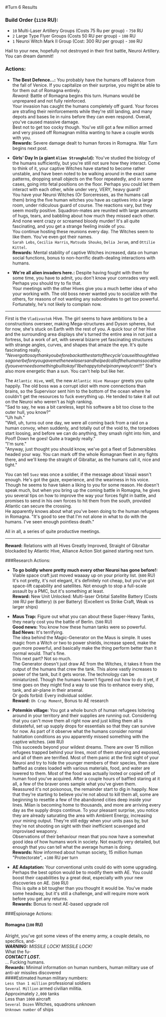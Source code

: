 #Turn 6 Results

### Build Order (`1150` RU):
- `10` Multi-Laser Artillery Groups (Costs 75 Ru per group) - `750` RU
- `2` Large Type Flyer Groups (Costs 50 RU per group) - `100` RU
- `1` Neuroi Witch Mark II Group (Cost: 300 RU per group) - `300` RU

Hail to your new, hopefully not destroyed in their first battle, Neuroi Artillery.
You can dream dammit!

### Actions:
- **The Best Defence...:** You probably have the humans off balance from the fall of Venice. If you capitalize on their surprise, you might be able to for them out of Romagna entirely.  
*Reward:* Battle of Romagna begins this turn. Humans would be unprepared and not fully reinforced.  
Your invasion has caught the humans completely off guard. Your forces are strafing their reinforcements while they're still landing, and many depots and bases lie in ruins before they can even respond. Overall, you've caused massive damage.  
Best not to get too cocky though. You've still got a few million armed and very pissed off Romagnan militia wanting to have a couple words with you.  
**Rewards:** Severe damage dealt to human forces in Romagna. War Turn begins next post.  

- **Girls' Day In (a giant `Alien Stronghold`):** You've studied the biology of the humans sufficiently, but you're still not sure how they interact. Come to think of it, your captive Witches have started to become rather unstable, and have been noted to be walking around in the exact same patterns, dropping small objects on the floor repeatedly, and in some cases, going into fetal positions on the floor. Perhaps you could let them interact with each other, while under very, VERY, heavy guard?  
You have your Neuroi Witches (Or Sorceresses, as the humans call them) bring the five human witches you have as captives into a large room, under ridiculous guard of course. The reactions vary, but they seem mostly positive. Squadron-mates are reunited with large amounts of hugs, tears, and babbling about how much they missed each other. And none went crazy or screamed bloody murder! It's all quite fascinating, and you get a strange feeling inside of you.  
You continue hosting these reunions every day. The Witches seem to like them. You've even got their names.  
`Sarah Lebs`, `Cecilia Harris`, `Matsuda Shouko`, `Delia Jeram`, and `Ottilie Kittel`.  
**Rewards:** Mental stability of captive Witches increased, data on human social functions, bonus to non-horrific death-dealing interactions with humans.

- **We're all alien invaders here.:** Despite having fought with them for some time, you have to admit, you don't know your comrades very well. Perhaps you should try to fix that.  
Your meetings with the other Hives give you a much better idea of who your working with. The old boss never wanted you to socialize with the others, for reasons of not wanting any subordinates to get too powerful. Fortunately, he's not likely to complain now.

---

First is the `Vladivastok` Hive. The girl seems to have ambitions to be a constructions overseer, making Mega-structures and Dyson spheres, but for now, she's stuck on Earth with the rest of you. A quick tour of her Hive and the surrounding area displays she's turned the entire area in not just a fortress, but a work of art, with several bizarre yet fascinating structures with strange angles, curves, and shapes that amaze the eye. It's quite fascinating really.  
_"Nevergottosaythankyoubeforebackatthestartofthecycle'causeIthoughtIwasagonerbeforeyougavemethenewlasersandhelpedcallofthehumanssocallmeifyoueverneedsomethingbuiltokayI'llbehappytohelpinanywayIcan!!!"_
She's also more energetic than a sun. You can't help but like her.  

The `Atlantic Hive`, well, the new `Atlantic Hive Manager` greets you quite happily. The old boss was a corrupt idiot with more connections than brains, so the Supervisor sent him to the bottom of the ocean where he couldn't get the resources to fuck everything up. He tended to take it all out on the Neuroi who weren't as high ranking.  
"Sad to say, he was a bit careless, kept his software a bit too close to the outer hull, you know?"  
"Uh huh."  
"Well, uh, turns out one day, we were all coming back from a raid on a human convoy, when suddenly, and totally out of the void to, the torpedoes start loosing, and before we can do anything, they smash right into him, and Poof! Down he goes! Quite a tragedy really."  
"I'm sure."  
"Anyway, just thought you should know, we've got a fleet of Submersibles headed your way. You can mark off the whole Romagnan fleet in any fights there, and we'll keep the straight of Gibraltar, as the humans call it, nice and tight."

You can tell `Suez` was once a soldier, if the message about Vasaii wasn't enough. He's got the gaze, experience, and the weariness in his voice. Though he seems to have taken a liking to you for some reason. He doesn't speak much, but when you bring up the coming battle in Romagna, he gives you several tips on how to improve the way your forces fight in battle, and promises to send in his own forces to hit them from the south, provided Atlantic can secure the crossing.  
He apparently knows about what you've been doing to the human refugees in Romagna. "It's good to see that I'm not alone in what to do with the humans. I've seen enough pointless death."

All in all, a series of quite productive meetings.

---
**Reward:** Relations with all Hives Greatly Improved, Straight of Gibraltar blockaded by Atlantic Hive, Alliance Action Slot gained starting next turn.

###Research Actions:
- **To go boldly where pretty much every other Neuroi has gone before!:** Viable space craft just moved waaaay up on your priority list. (`600` RU)  
It's not pretty, it's not elegant, it's definitely not cheap, but you've got space-lift capability and satellites. Not enough to stop a full-scale assault by a PMC, but it's something at least.  
**Reward:** New Unit Unlocked: Multi-laser Orbital Satellite Battery (Costs `300` RU per Battery) (`6` per Battery) (Excellent vs Strike Craft, Weak vs larger ships)

- **Maus Trap:** Figure out what you can about these Super-Heavy Tanks, they nearly cost you the battle of Berlin. (`500` RU)  
**Good news:** You know how these human tanks were so powerful.  
**Bad News:** It's terrifying.  
The idea behind the Magic-Generator on the Maus is simple. It uses magic from a Witch or two to power shields, increase speed, make the gun more powerful, and basically make the thing perform better than it normal would. That's fine.  
This next part? Not so much.  
The Generator doesn't just draw AE from the Witches, it takes it from the output of the humans that crew the tank. This alone vastly increases to power of the tank, but it gets worse. The technology can be miniaturized. Though the humans haven't figured out how to do it yet, if time goes on they might find a way to use this to enhance every ship, tank, and air-plane in their arsenal.  
Or gods forbid: Every individual soldier.  
**Reward:** `Oh Crap Moment`, Bonus to AE research

- **Potemkin village:** You got a whole bunch of human refugees loitering around in your territory and their supplies are running out. Considering that you can't move them all right now and just killing them all is distasteful, set up supply drops for essentials so that they can survive for now. As part of it observe what the humans consider normal habitation conditions as you apparently missed something with the captive witches. (`400` RU)  
This succeeds beyond your wildest dreams. There are over 15 million refugees trapped behind your lines, most of them starving and exposed, and all of them are terrified. Most of them panic at the first sight of your Neuroi and try to hide the younger members of their species, then stare baffled as crates loaded with various materials, food, and water are lowered to them. Most of the food was actually looted or copied off of human food you've acquired. After a couple hours of baffled staring at it all, a few of the braver ones sample what you've given them.  
Reassured it's not poisonous, the remainder start to dig in happily. Now that they're starting to believe you're not about to kill them all, some are beginning to resettle a few of the abandoned cities deep inside your lines. Milan is becoming home to thousands, and more are arriving every day as the supply drops continue. To your pleasant surprise, you notice they are already saturating the area with Ambient Energy, increasing your mining output. They're still edgy when your units pass by, but they're not shooting on sight with their inefficient scavenged and improvised weaponry.  
Observations of their behaviour mean that you now have a somewhat good idea of how humans work in society. Not exactly very detailed, but enough that you can tell what the average human is doing.  
**Rewards:** Now informed about human society, 15 million human "Protectorate", +`100` RU per turn

- **AE Adaptation:** Your conventional units could do with some upgrading. Perhaps the best option would be to modify them with AE. You could boost their capabilities by a great deal, especially with your new discoveries on AE. (`500` RU)  
This is quite a bit tougher than you thought it would be. You've made some headway, but it's still a challenge, and will require more work before you get any returns.  
**Rewards:** Bonus to next AE-based upgrade roll

###Espionage Actions:
#### Romagna (`100` RU)  
Alright, you've got some views of the enemy army, a couple details, no specifics, and-  
***WARNING:**  MISSILE LOCK! MISSILE LOCK!*  
What the fu-  
***CONTACT LOST.***  
... Fucking humans.  
**Rewards:** Minimal information on human numbers, human military use of anti-air missiles discovered  
####Estimated human military numbers:  
`Less than 1 million` professional soldiers  
`Several Million` armed civilian militia.  
Approximately `2,000` tanks  
Less than `1000` aircraft  
`Several Dozen` Witches, squadrons unknown  
`Unknown number` of ships  
